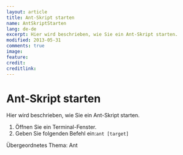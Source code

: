 ```yaml
---
layout: article
title: Ant-Skript starten
name: AntSkriptStarten
lang: de-de
excerpt: Hier wird beschrieben, wie Sie ein Ant-Skript starten.
modified: 2013-05-31
comments: true
image:
feature:
credit:
creditlink:
---
```


# Ant-Skript starten
Hier wird beschrieben, wie Sie ein Ant-Skript starten.


1. Öffnen Sie ein Terminal-Fenster.
1. Geben Sie folgenden Befehl ein:`ant [target]`

Übergeordnetes Thema: Ant


